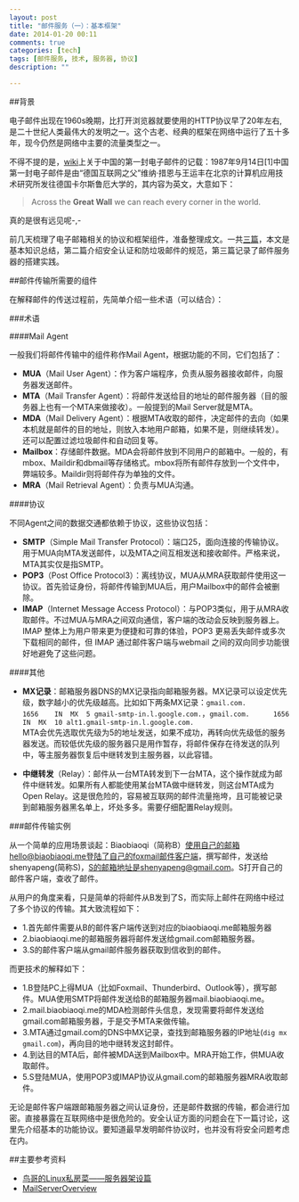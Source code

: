```yaml
---
layout: post
title: "邮件服务（一）：基本框架"
date: 2014-01-20 00:11
comments: true
categories: [tech]
tags: [邮件服务, 技术, 服务器, 协议]
description: ""

---
```



##背景

电子邮件出现在1960s晚期，比打开浏览器就要使用的HTTP协议早了20年左右,是二十世纪人类最伟大的发明之一。这个古老、经典的框架在网络中运行了五十多年，现今仍然是网络中主要的流量类型之一。

不得不提的是，[wiki](http://zh.wikipedia.org/wiki/%E7%94%B5%E5%AD%90%E9%82%AE%E4%BB%B6)上关于中国的第一封电子邮件的记载：1987年9月14日[1]中国第一封电子邮件是由“德国互联网之父”维纳·措恩与王运丰在北京的计算机应用技术研究所发往德国卡尔斯鲁厄大学的，其内容为英文，大意如下：

> Across the **Great Wall** we can reach every corner in the world.

真的是很有远见呢-,-

前几天梳理了电子邮箱相关的协议和框架组件，准备整理成文。一共[三篇](http://biaobiaoqi.me/tags/you-jian-fu-wu/)，本文是基本知识总结，第二篇介绍安全认证和防垃圾邮件的规范，第三篇记录了邮件服务器的搭建实践。

<!--more-->
##邮件传输所需要的组件

在解释邮件的传送过程前，先简单介绍一些术语（可以结合）：

###术语

####Mail Agent

一般我们将邮件传输中的组件称作Mail Agent，根据功能的不同，它们包括了：

* **MUA**（Mail User Agent）：作为客户端程序，负责从服务器接收邮件，向服务器发送邮件。
* **MTA**（Mail Transfer Agent）：将邮件发送给目的地址的邮件服务器（目的服务器上也有一个MTA来做接收）。一般提到的Mail Server就是MTA。
* **MDA**（Mail Delivery Agent）：根据MTA收取的邮件，决定邮件的去向（如果本机就是邮件的目的地址，则放入本地用户邮箱，如果不是，则继续转发）。还可以配置过滤垃圾邮件和自动回复等。
* **Mailbox**：存储邮件数据。MDA会将邮件放到不同用户的邮箱中。一般的，有mbox、Maildir和dbmail等存储格式。mbox将所有邮件存放到一个文件中，弊端较多。Maildir则将邮件存为单独的文件。
* **MRA**（Mail Retrieval Agent）：负责与MUA沟通。

####协议

不同Agent之间的数据交通都依赖于协议，这些协议包括：

* **SMTP**（Simple Mail Transfer Protocol）：端口25，面向连接的传输协议。用于MUA向MTA发送邮件，以及MTA之间互相发送和接收邮件。严格来说，MTA其实仅是指SMTP。
* **POP3**（Post Office Protocol3）：离线协议，MUA从MRA获取邮件使用这一协议。首先验证身份，将邮件传输到MUA后，用户Mailbox中的邮件会被删除。
* **IMAP**（Internet Message Access Protocol）：与POP3类似，用于从MRA收取邮件。不过MUA与MRA之间双向通信，客户端的改动会反映到服务器上。IMAP 整体上为用户带来更为便捷和可靠的体验，POP3 更易丢失邮件或多次下载相同的邮件，但 IMAP 通过邮件客户端与webmail 之间的双向同步功能很好地避免了这些问题。

####其他

* **MX记录**：邮箱服务器DNS的MX记录指向邮箱服务器。MX记录可以设定优先级，数字越小的优先级越高。比如如下两条MX记录：`gmail.com.		1656	IN	MX	5 gmail-smtp-in.l.google.com.`，`gmail.com.		1656	IN	MX	10 alt1.gmail-smtp-in.l.google.com.`	
	MTA会优先选取优先级为5的地址发送，如果不成功，再转向优先级低的服务器发送。而较低优先级的服务器只是用作暂存，将邮件保存在待发送的队列中，等主服务器恢复后中继转发到主服务器，以此容错。

* **中继转发**（Relay）：邮件从一台MTA转发到下一台MTA，这个操作就成为邮件中继转发。如果所有人都能使用某台MTA做中继转发，则这台MTA成为Open Relay。这是很危险的，容易被互联网的邮件流量拖垮，且可能被记录到邮箱服务器黑名单上，坏处多多。需要仔细配置Relay规则。


###邮件传输实例


从一个简单的应用场景谈起：Biaobiaoqi（简称B）使用自己的邮箱hello@biaobiaoqi.me登陆了自己的foxmail邮件客户端，撰写邮件，发送给shenyapeng(简称S)，S的邮箱地址是shenyapeng@gmail.com。S打开自己的邮件客户端，查收了邮件。

从用户的角度来看，只是简单的将邮件从B发到了S，而实际上邮件在网络中经过了多个协议的传输。其大致流程如下：

* 1.首先邮件需要从B的邮件客户端传送到对应的biaobiaoqi.me邮箱服务器
* 2.biaobiaoqi.me的邮箱服务器将邮件发送给gmail.com邮箱服务器。
* 3.S的邮件客户端从gmail邮件服务器获取到信收到的邮件。


而更技术的解释如下：

* 1.B登陆PC上得MUA（比如Foxmail、Thunderbird、Outlook等），撰写邮件。MUA使用SMTP将邮件发送给B的邮箱服务器mail.biaobiaoqi.me。
* 2.mail.biaobiaoqi.me的MDA检测邮件头信息，发现需要将邮件发送给gmail.com邮箱服务器，于是交予MTA来做传输。
* 3.MTA通过gmail.com的DNS中MX记录，查找到邮箱服务器的IP地址(`dig mx gmail.com`)，再向目的地中继转发这封邮件。
* 4.到达目的MTA后，邮件被MDA送到Mailbox中。MRA开始工作，供MUA收取邮件。
* 5.S登陆MUA，使用POP3或IMAP协议从gmail.com的邮箱服务器MRA收取邮件。


无论是邮件客户端跟邮箱服务器之间认证身份，还是邮件数据的传输，都会进行加密。直接暴露在互联网络中是很危险的。安全认证方面的问题会在下一篇讨论，这里先介绍基本的功能协议。要知道最早发明邮件协议时，也并没有将安全问题考虑在内。


##主要参考资料

* [鸟哥的Linux私房菜——服务器架设篇](http://vbird.dic.ksu.edu.tw/linux_server/0380mail.php)
* [MailServerOverview](http://wiki2.dovecot.org/MailServerOverview )

